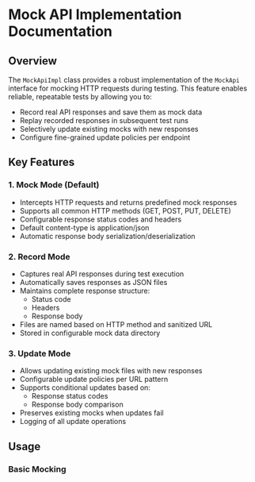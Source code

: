 # Mock API Implementation Documentation

## Overview

The `MockApiImpl` class provides a robust implementation of the `MockApi` interface for mocking HTTP requests during testing. This feature enables reliable, repeatable tests by allowing you to:

- Record real API responses and save them as mock data
- Replay recorded responses in subsequent test runs
- Selectively update existing mocks with new responses
- Configure fine-grained update policies per endpoint

## Key Features

### 1. Mock Mode (Default)

- Intercepts HTTP requests and returns predefined mock responses
- Supports all common HTTP methods (GET, POST, PUT, DELETE)
- Configurable response status codes and headers
- Default content-type is application/json
- Automatic response body serialization/deserialization

### 2. Record Mode

- Captures real API responses during test execution
- Automatically saves responses as JSON files
- Maintains complete response structure:
  - Status code
  - Headers
  - Response body
- Files are named based on HTTP method and sanitized URL
- Stored in configurable mock data directory

### 3. Update Mode

- Allows updating existing mock files with new responses
- Configurable update policies per URL pattern
- Supports conditional updates based on:
  - Response status codes
  - Response body comparison
- Preserves existing mocks when updates fail
- Logging of all update operations

## Usage

### Basic Mocking
